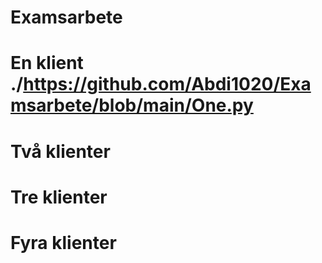 # Examsarbete

# En klient ./https://github.com/Abdi1020/Examsarbete/blob/main/One.py
# Två klienter
# Tre klienter
# Fyra klienter
